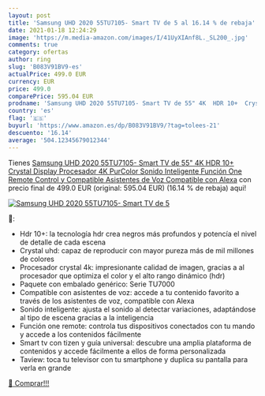 ```yaml
---
layout: post
title: 'Samsung UHD 2020 55TU7105- Smart TV de 5 al 16.14 % de rebaja'
date: 2021-01-18 12:24:29
image: 'https://m.media-amazon.com/images/I/41UyXIAnf8L._SL200_.jpg'
comments: true
category: ofertas
author: ring
slug: 'B083V91BV9-es'
actualPrice: 499.0 EUR
currency: EUR
price: 499.0
comparePrice: 595.04 EUR
prodname: 'Samsung UHD 2020 55TU7105- Smart TV de 55" 4K  HDR 10+  Crystal Display  Procesador 4K  PurColor  Sonido Inteligente  Función One Remote Control y Compatible Asistentes de Voz  Compatible con Alexa'
country: 'es'
flag: '🇪🇸'
buyurl: 'https://www.amazon.es/dp/B083V91BV9/?tag=tolees-21'
descuento: '16.14'
average: '504.12345679012344'
---
```


Tienes [Samsung UHD 2020 55TU7105- Smart TV de 55" 4K  HDR 10+  Crystal Display  Procesador 4K  PurColor  Sonido Inteligente  Función One Remote Control y Compatible Asistentes de Voz  Compatible con Alexa](https://www.amazon.es/dp/B083V91BV9/?tag=tolees-21) con precio final de  499.0 EUR (original: 595.04 EUR) (16.14 %  de rebaja) aqui!

[![Samsung UHD 2020 55TU7105- Smart TV de 5](https://m.media-amazon.com/images/I/41UyXIAnf8L._SL200_.jpg)](https://www.amazon.es/dp/B083V91BV9/?tag=tolees-21)

🔎:

- Hdr 10+: la tecnología hdr crea negros más profundos y potencía el nivel de detalle de cada escena
- Crystal uhd: capaz de reproducir con mayor pureza más de mil millones de colores
- Procesador crystal 4k: impresionante calidad de imagen, gracias a al procesador que optimiza el color y el alto rango dinámico (hdr)
- Paquete con embalado genérico: Serie TU7000
- Compatible con asistentes de voz: accede a tu contenido favorito a través de los asistentes de voz, compatible con Alexa
- Sonido inteligente: ajusta el sonido al detectar variaciones, adaptándose al tipo de escena gracias a la inteligencia
- Función one remote: controla tus dispositivos conectados con tu mando y accede a los contenidos fácilmente
- Smart tv con tizen y guía universal: descubre una amplia plataforma de contenidos y accede fácilmente a ellos de forma personalizada
- Taview: toca tu televisor con tu smartphone y duplica su pantalla para verla en grande

[🛒 Comprar!!!](https://www.amazon.es/dp/B083V91BV9/?tag=tolees-21)
